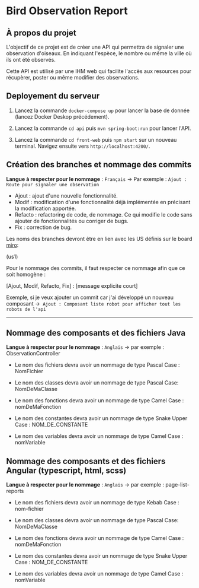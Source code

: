 # Bird Observation Report

## À propos du projet

L'objectif de ce projet est de créer une API qui permettra de signaler une observation d'oiseaux. En indiquant l'espèce, le nombre ou même la ville où ils ont été observés.

Cette API est utilisé par une IHM web qui facilite l'accès aux resources pour récupèrer, poster ou même modifier des observations.

## Deployement du serveur

1. Lancez la commande `docker-compose up` pour lancer la base de donnée (lancez Docker Deskop précédement).

2. Lancez la commande `cd api` puis `mvn spring-boot:run` pour lancer l'API.

3. Lancez la commande `cd front-web` puis `npm start` sur un nouveau terminal. Navigez ensuite vers `http://localhost:4200/`.

## Création des branches et nommage des commits

**Langue à respecter pour le nommage** : `Français` -> Par exemple : `Ajout : Route pour signaler une observation`

- Ajout : ajout d'une nouvelle fonctionnalité.
- Modif : modification d'une fonctionnalité déjà implémentée en précisant la modification apportée.
- Refacto : refactoring de code, de nommage. Ce qui modifie le code sans ajouter de fonctionnalités ou corriger de bugs.
- Fix : correction de bug.

Les noms des branches devront être en lien avec les US définis sur le board [miro](https://miro.com/welcomeonboard/Wnl6SVQwY3ZHdGdtWlhHOVBPTm85eFBSYzJyczJLZlc2TUI4U1ZKZ0pqSTRwOFBDTmx2YWNheGhmREE0YUduZ0IrWm90cDFhcFo1ajFpcG1EUTNpaW9DQWU3aW5lTjFlVk9DcWZEd2pTNTlWQzN4K05GRTNpNlVOcjRFZ013bmYhZQ==?share_link_id=315813660092):

(us1)

Pour le nommage des commits, il faut respecter ce nommage afin que ce soit homogène :

[Ajout, Modif, Refacto, Fix] : [message explicite court]

Exemple, si je veux ajouter un commit car j'ai développé un nouveau composant -> 
`Ajout : Composant liste robot pour afficher tout les robots de l'api`

---

## Nommage des composants et des fichiers Java

**Langue à respecter pour le nommage** : `Anglais` -> par exemple : ObservationController

- Le nom des fichiers devra avoir un nommage de type Pascal Case : NomFichier


- Le nom des classes devra avoir un nommage de type Pascal Case: NomDeMaClasse


- Le nom des fonctions devra avoir un nommage de type Camel Case : nomDeMaFonction


- Le nom des constantes devra avoir un nommage de type Snake Upper Case : NOM_DE_CONSTANTE


- Le nom des variables devra avoir un nommage de type Camel Case : nomVariable

## Nommage des composants et des fichiers Angular (typescript, html, scss)

**Langue à respecter pour le nommage** : `Anglais` -> par exemple : page-list-reports

- Le nom des fichiers devra avoir un nommage de type Kebab Case : nom-fichier


- Le nom des classes devra avoir un nommage de type Pascal Case: NomDeMaClasse


- Le nom des fonctions devra avoir un nommage de type Camel Case : nomDeMaFonction


- Le nom des constantes devra avoir un nommage de type Snake Upper Case : NOM_DE_CONSTANTE


- Le nom des variables devra avoir un nommage de type Camel Case : nomVariable